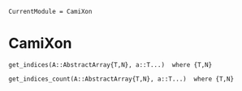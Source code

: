 ```@meta
CurrentModule = CamiXon
```

# CamiXon

```@docs
get_indices(A::AbstractArray{T,N}, a::T...)  where {T,N}
```
```@docs
get_indices_count(A::AbstractArray{T,N}, a::T...)  where {T,N}
```


```@index
```
